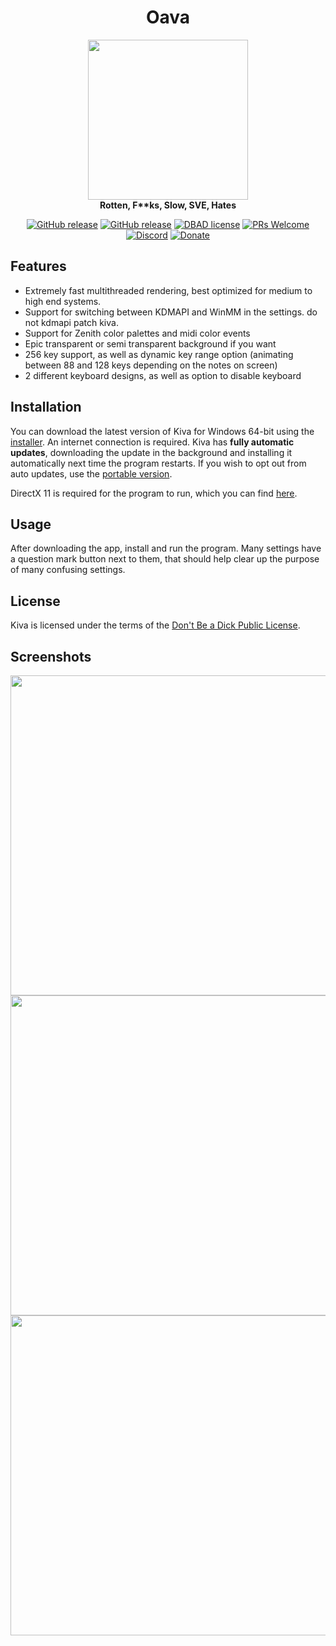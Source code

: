 <h1 align="center">Oava</h1>

<p align="center">
    <img src="https://i.imgur.com/g0XBUMN.png" width="256" style=""/>
    <br />
    <strong>Rotten, F**ks, Slow, SVE, Hates</strong>
</p>

<p align="center">
    <a href="https://github.com/arduano/Kiva/releases/"><img src="https://img.shields.io/github/release/arduano/Kiva.svg?style=flat-square" alt="GitHub release"></a>
    <a href="https://github.com/arduano/Kiva/releases/"><img src="https://img.shields.io/github/downloads/arduano/Kiva/total.svg?style=flat-square" alt="GitHub release"></a>
    <a href="https://github.com/arduano/Kiva/blob/master/LICENSE"><img src="https://img.shields.io/badge/license-DBAD-blue.svg?style=flat-square" alt="DBAD license"></a>
    <a href="http://makeapullrequest.com"><img src="https://img.shields.io/badge/PRs-welcome-brightgreen.svg?style=flat-square" alt="PRs Welcome"></a>
    <a href="https://discord.gg/Aj4cb5"><img src="https://img.shields.io/discord/549344616210628609.svg?style=flat-square" alt="Discord"></a>
    <a href="https://www.paypal.com/cgi-bin/webscr?cmd=_s-xclick&hosted_button_id=M9XRCSPYSMBCA&source=url"><img src="https://img.shields.io/badge/Donate-PayPal-green.svg?style=flat-square" alt="Donate"></a>
</p>

## Features
- Extremely fast multithreaded rendering, best optimized for medium to high end systems.
- Support for switching between KDMAPI and WinMM in the settings. do not kdmapi patch kiva.
- Support for Zenith color palettes and midi color events
- Epic transparent or semi transparent background if you want
- 256 key support, as well as dynamic key range option (animating between 88 and 128 keys depending on the notes on screen)
- 2 different keyboard designs, as well as option to disable keyboard

## Installation
You can download the latest version of Kiva for Windows 64-bit using the [installer](https://github.com/arduano/Kiva/releases/latest/download/KivaInstaller.exe). An internet connection is required.
Kiva has **fully automatic updates**, downloading the update in the background and installing it automatically next time the program restarts.
If you wish to opt out from auto updates, use the [portable version](https://github.com/arduano/Kiva/releases/latest/download/KivaPortable.zip).

DirectX 11 is required for the program to run, which you can find [here](https://www.microsoft.com/en-us/download/details.aspx?id=17431).

## Usage
After downloading the app, install and run the program. Many settings have a question mark button next to them, that should help clear up the purpose of many confusing settings.

## License
Kiva is licensed under the terms of the [Don't Be a Dick Public License](https://github.com/arduano/Kiva/blob/master/LICENSE).

## Screenshots
<img src="https://i.imgur.com/YD0wHE1.png" width="512" />
<img src="https://i.imgur.com/48GfALp.png" width="512" />
<img src="https://i.imgur.com/QpgjYcv.png" width="512" />
